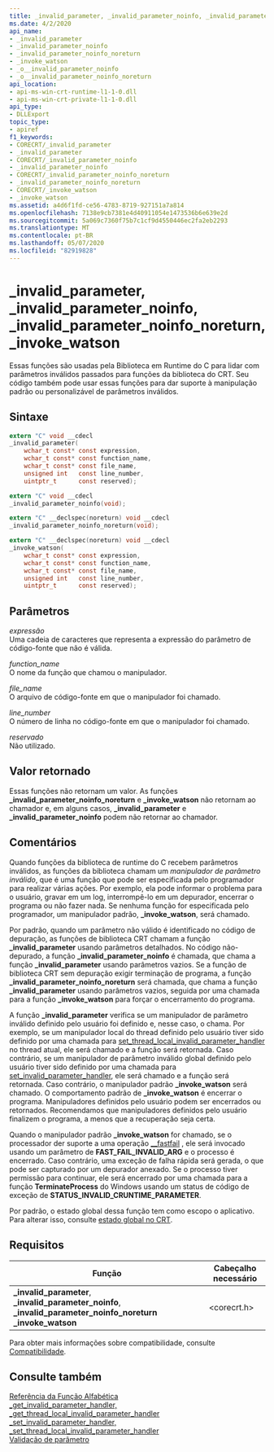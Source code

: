 ```yaml
---
title: _invalid_parameter, _invalid_parameter_noinfo, _invalid_parameter_noinfo_noreturn, _invoke_watson
ms.date: 4/2/2020
api_name:
- _invalid_parameter
- _invalid_parameter_noinfo
- _invalid_parameter_noinfo_noreturn
- _invoke_watson
- _o__invalid_parameter_noinfo
- _o__invalid_parameter_noinfo_noreturn
api_location:
- api-ms-win-crt-runtime-l1-1-0.dll
- api-ms-win-crt-private-l1-1-0.dll
api_type:
- DLLExport
topic_type:
- apiref
f1_keywords:
- CORECRT/_invalid_parameter
- _invalid_parameter
- CORECRT/_invalid_parameter_noinfo
- _invalid_parameter_noinfo
- CORECRT/_invalid_parameter_noinfo_noreturn
- _invalid_parameter_noinfo_noreturn
- CORECRT/_invoke_watson
- _invoke_watson
ms.assetid: a4d6f1fd-ce56-4783-8719-927151a7a814
ms.openlocfilehash: 7138e9cb7381e4d40911054e1473536b6e639e2d
ms.sourcegitcommit: 5a069c7360f75b7c1cf9d4550446ec2fa2eb2293
ms.translationtype: MT
ms.contentlocale: pt-BR
ms.lasthandoff: 05/07/2020
ms.locfileid: "82919828"
---
```

# <a name="_invalid_parameter-_invalid_parameter_noinfo-_invalid_parameter_noinfo_noreturn-_invoke_watson"></a>_invalid_parameter, _invalid_parameter_noinfo, _invalid_parameter_noinfo_noreturn, _invoke_watson

Essas funções são usadas pela Biblioteca em Runtime do C para lidar com parâmetros inválidos passados para funções da biblioteca do CRT. Seu código também pode usar essas funções para dar suporte à manipulação padrão ou personalizável de parâmetros inválidos.

## <a name="syntax"></a>Sintaxe

```C
extern "C" void __cdecl
_invalid_parameter(
    wchar_t const* const expression,
    wchar_t const* const function_name,
    wchar_t const* const file_name,
    unsigned int   const line_number,
    uintptr_t      const reserved);

extern "C" void __cdecl
_invalid_parameter_noinfo(void);

extern "C" __declspec(noreturn) void __cdecl
_invalid_parameter_noinfo_noreturn(void);

extern "C" __declspec(noreturn) void __cdecl
_invoke_watson(
    wchar_t const* const expression,
    wchar_t const* const function_name,
    wchar_t const* const file_name,
    unsigned int   const line_number,
    uintptr_t      const reserved);
```

## <a name="parameters"></a>Parâmetros

*expressão*<br/>
Uma cadeia de caracteres que representa a expressão do parâmetro de código-fonte que não é válida.

*function_name*<br/>
O nome da função que chamou o manipulador.

*file_name*<br/>
O arquivo de código-fonte em que o manipulador foi chamado.

*line_number*<br/>
O número de linha no código-fonte em que o manipulador foi chamado.

*reservado*<br/>
Não utilizado.

## <a name="return-value"></a>Valor retornado

Essas funções não retornam um valor. As funções **_invalid_parameter_noinfo_noreturn** e **_invoke_watson** não retornam ao chamador e, em alguns casos, **_invalid_parameter** e **_invalid_parameter_noinfo** podem não retornar ao chamador.

## <a name="remarks"></a>Comentários

Quando funções da biblioteca de runtime do C recebem parâmetros inválidos, as funções da biblioteca chamam um *manipulador de parâmetro inválido*, que é uma função que pode ser especificada pelo programador para realizar várias ações. Por exemplo, ela pode informar o problema para o usuário, gravar em um log, interrompê-lo em um depurador, encerrar o programa ou não fazer nada. Se nenhuma função for especificada pelo programador, um manipulador padrão, **_invoke_watson**, será chamado.

Por padrão, quando um parâmetro não válido é identificado no código de depuração, as funções de biblioteca CRT chamam a função **_invalid_parameter** usando parâmetros detalhados. No código não-depurado, a função **_invalid_parameter_noinfo** é chamada, que chama a função **_invalid_parameter** usando parâmetros vazios. Se a função de biblioteca CRT sem depuração exigir terminação de programa, a função **_invalid_parameter_noinfo_noreturn** será chamada, que chama a função **_invalid_parameter** usando parâmetros vazios, seguida por uma chamada para a função **_invoke_watson** para forçar o encerramento do programa.

A função **_invalid_parameter** verifica se um manipulador de parâmetro inválido definido pelo usuário foi definido e, nesse caso, o chama. Por exemplo, se um manipulador local do thread definido pelo usuário tiver sido definido por uma chamada para [set_thread_local_invalid_parameter_handler](set-invalid-parameter-handler-set-thread-local-invalid-parameter-handler.md) no thread atual, ele será chamado e a função será retornada. Caso contrário, se um manipulador de parâmetro inválido global definido pelo usuário tiver sido definido por uma chamada para [set_invalid_parameter_handler](set-invalid-parameter-handler-set-thread-local-invalid-parameter-handler.md), ele será chamado e a função será retornada. Caso contrário, o manipulador padrão **_invoke_watson** será chamado. O comportamento padrão de **_invoke_watson** é encerrar o programa. Manipuladores definidos pelo usuário podem ser encerrados ou retornados. Recomendamos que manipuladores definidos pelo usuário finalizem o programa, a menos que a recuperação seja certa.

Quando o manipulador padrão **_invoke_watson** for chamado, se o processador der suporte a uma operação [__fastfail](../../intrinsics/fastfail.md) , ele será invocado usando um parâmetro de **FAST_FAIL_INVALID_ARG** e o processo é encerrado. Caso contrário, uma exceção de falha rápida será gerada, o que pode ser capturado por um depurador anexado. Se o processo tiver permissão para continuar, ele será encerrado por uma chamada para a função **TerminateProcess** do Windows usando um status de código de exceção de **STATUS_INVALID_CRUNTIME_PARAMETER**.

Por padrão, o estado global dessa função tem como escopo o aplicativo. Para alterar isso, consulte [estado global no CRT](../global-state.md).

## <a name="requirements"></a>Requisitos

|Função|Cabeçalho necessário|
|--------------|------------------|
|**_invalid_parameter**, **_invalid_parameter_noinfo**, **_invalid_parameter_noinfo_noreturn** **_invoke_watson**|\<corecrt.h>|

Para obter mais informações sobre compatibilidade, consulte [Compatibilidade](../../c-runtime-library/compatibility.md).

## <a name="see-also"></a>Consulte também

[Referência da Função Alfabética](crt-alphabetical-function-reference.md)<br/>
[_get_invalid_parameter_handler, _get_thread_local_invalid_parameter_handler](get-invalid-parameter-handler-get-thread-local-invalid-parameter-handler.md)<br/>
[_set_invalid_parameter_handler, _set_thread_local_invalid_parameter_handler](set-invalid-parameter-handler-set-thread-local-invalid-parameter-handler.md)<br/>
[Validação de parâmetro](../../c-runtime-library/parameter-validation.md)<br/>
